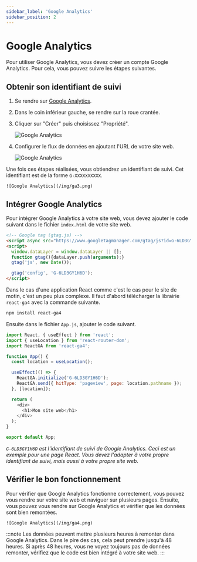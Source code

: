 ```yaml
---
sidebar_label: 'Google Analytics'
sidebar_position: 2
---
```


# Google Analytics

Pour utiliser Google Analytics, vous devez créer un compte Google Analytics. Pour cela, vous pouvez suivre les étapes suivantes.

## Obtenir son identifiant de suivi

1. Se rendre sur [Google Analytics](https://analytics.google.com/).

2. Dans le coin inférieur gauche, se rendre sur la roue crantée.
   
3. Cliquer sur "Créer" puis choisissez "Propriété".

    ![Google Analytics](/img/ga1.png)

4. Configurer le flux de données en ajoutant l'URL de votre site web.

    ![Google Analytics](/img/ga2.png)


Une fois ces étapes réalisées, vous obtiendrez un identifiant de suivi. Cet identifiant est de la forme `G-XXXXXXXXXX`.

    ![Google Analytics](/img/ga3.png)

## Intégrer Google Analytics

Pour intégrer Google Analytics à votre site web, vous devez ajouter le code suivant dans le fichier `index.html` de votre site web.

```html
<!-- Google tag (gtag.js) -->
<script async src="https://www.googletagmanager.com/gtag/js?id=G-6LD3GY1H6D"></script>
<script>
  window.dataLayer = window.dataLayer || [];
  function gtag(){dataLayer.push(arguments);}
  gtag('js', new Date());

  gtag('config', 'G-6LD3GY1H6D');
</script>
```

Dans le cas d'une application React comme c'est le cas pour le site de motin, c'est un peu plus complexe.
Il faut d'abord télécharger la librairie `react-ga4` avec la commande suivante.

```bash
npm install react-ga4
```

Ensuite dans le fichier `App.js`, ajouter le code suivant.

```javascript
import React, { useEffect } from 'react';
import { useLocation } from 'react-router-dom';
import ReactGA from 'react-ga4';

function App() {
  const location = useLocation();

  useEffect(() => {
    ReactGA.initialize('G-6LD3GY1H6D');
    ReactGA.send({ hitType: 'pageview', page: location.pathname });
  }, [location]);

  return (
    <div>
      <h1>Mon site web</h1>
    </div>
  );
}

export default App;
```

*`G-6LD3GY1H6D` est l'identifiant de suivi de Google Analytics. Ceci est un exemple pour une page React. Vous devez l'adapter à votre propre identifiant de suivi, mais aussi à votre propre site web.*


## Vérifier le bon fonctionnement

Pour vérifier que Google Analytics fonctionne correctement, vous pouvez vous rendre sur votre site web et naviguer sur plusieurs pages. Ensuite, vous pouvez vous rendre sur Google Analytics et vérifier que les données sont bien remontées.

    ![Google Analytics](/img/ga4.png)

:::note
Les données peuvent mettre plusieurs heures à remonter dans Google Analytics. Dans le pire des cas, cela peut prendre jusqu'à 48 heures.
Si après 48 heures, vous ne voyez toujours pas de données remonter, vérifiez que le code est bien intégré à votre site web.
:::
